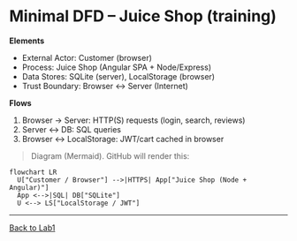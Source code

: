 # Minimal DFD – Juice Shop (training)

**Elements**
- External Actor: Customer (browser)
- Process: Juice Shop (Angular SPA + Node/Express)
- Data Stores: SQLite (server), LocalStorage (browser)
- Trust Boundary: Browser ↔ Server (Internet)

**Flows**
1. Browser → Server: HTTP(S) requests (login, search, reviews)
2. Server ↔ DB: SQL queries
3. Browser ↔ LocalStorage: JWT/cart cached in browser

> Diagram (Mermaid). GitHub will render this:

```mermaid
flowchart LR
  U["Customer / Browser"] -->|HTTPS| App["Juice Shop (Node + Angular)"]
  App <-->|SQL| DB["SQLite"]
  U <--> LS["LocalStorage / JWT"]
```

--- 

[Back to Lab1](/courseFiles/Section_05-threatModelingAndReporting/Lab1.md)
